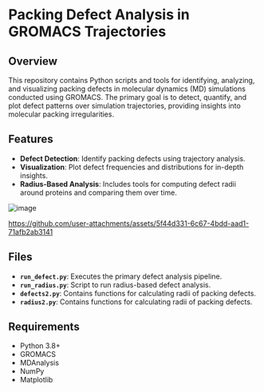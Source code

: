 # Packing Defect Analysis in GROMACS Trajectories

## Overview

This repository contains Python scripts and tools for identifying, analyzing, and visualizing packing defects in molecular dynamics (MD) simulations conducted using GROMACS. The primary goal is to detect, quantify, and plot defect patterns over simulation trajectories, providing insights into molecular packing irregularities.

## Features

- **Defect Detection**: Identify packing defects using trajectory analysis.
- **Visualization**: Plot defect frequencies and distributions for in-depth insights.
- **Radius-Based Analysis**: Includes tools for computing defect radii around proteins and comparing them over time.

![image](https://github.com/user-attachments/assets/be3a6ba1-96b4-40f5-9e44-fb903c30f052)


https://github.com/user-attachments/assets/5f44d331-6c67-4bdd-aad1-71afb2ab3141



## Files

- **`run_defect.py`**: Executes the primary defect analysis pipeline.
- **`run_radius.py`**: Script to run radius-based defect analysis.
- **`defects2.py`**: Contains functions for calculating radii of packing defects.
- **`radius2.py`**: Contains functions for calculating radii of packing defects.


## Requirements

- Python 3.8+
- GROMACS
- MDAnalysis
- NumPy
- Matplotlib

